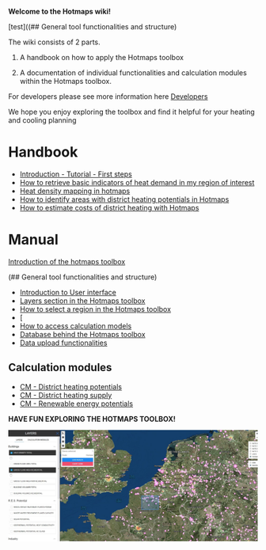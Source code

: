**Welcome to the Hotmaps wiki!**

[test]((## General tool functionalities and structure)

The wiki consists of 2 parts.

1) A handbook on how to apply the Hotmaps toolbox

2) A documentation of individual functionalities and calculation modules within the Hotmaps toolbox.

For developers please see more information here [Developers](Developers)

We hope you enjoy exploring the toolbox and find it helpful for your heating and cooling planning


# Handbook
* [Introduction - Tutorial - First steps](Handbook_Introduction)
* [How to retrieve basic indicators of heat demand in my region of interest](Handbook_indicators)
* [Heat density mapping in hotmaps](Handbook_Heat_density_mapping)
* [How to identify areas with district heating potentials in Hotmaps](Handbook_district_heating_potentials)  
* [How to estimate costs of district heating with Hotmaps](tutorial5)  

# Manual
[Introduction of the hotmaps toolbox](module1)

(## General tool functionalities and structure)
* [Introduction to User interface](module2)
* [Layers section in the Hotmaps toolbox](module3)
* [How to select a region in the Hotmaps toolbox](module10)
* [
* [How to access calculation models](module9)
* [Database behind the Hotmaps toolbox](module4)
* [Data upload functionalities](module5)
## Calculation modules
* [CM - District heating potentials](module6)
* [CM - District heating supply](module7)  
* [CM - Renewable energy potentials](module8)


**HAVE FUN EXPLORING THE HOTMAPS TOOLBOX!**


![](https://github.com/HotMaps/hotmaps_wiki/blob/master/Images/Hotmaps_test.JPG)